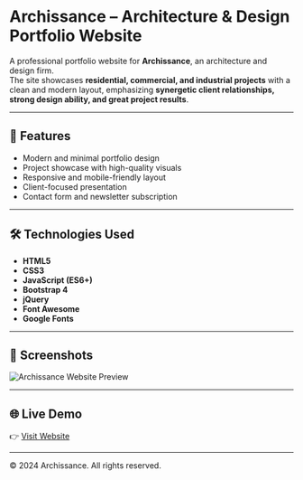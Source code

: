 # Archissance – Architecture & Design Portfolio Website

A professional portfolio website for **Archissance**, an architecture and design firm.  
The site showcases **residential, commercial, and industrial projects** with a clean and modern layout, emphasizing **synergetic client relationships, strong design ability, and great project results**.

---

## 🚀 Features
- Modern and minimal portfolio design  
- Project showcase with high-quality visuals  
- Responsive and mobile-friendly layout  
- Client-focused presentation  
- Contact form and newsletter subscription  

---

## 🛠️ Technologies Used
- **HTML5**  
- **CSS3**  
- **JavaScript (ES6+)**  
- **Bootstrap 4**  
- **jQuery**  
- **Font Awesome**  
- **Google Fonts**  

---

## 📸 Screenshots
![Archissance Website Preview](http://umarrashid.dev/assets/frontend/images/projects/archissance_website_design_and_developed_by_umar_rashid_senior_softwate_engineer_in_2024.png)

---

## 🌐 Live Demo
👉 [Visit Website](https://www.archissance.lawebservice.com/)

---

© 2024 Archissance. All rights reserved.
